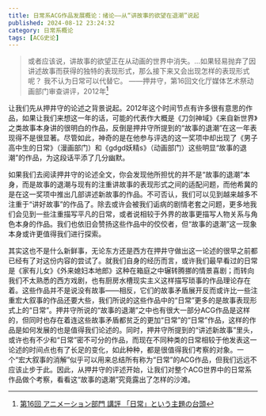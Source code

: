 ```yaml
---
title: 日常系ACG作品发展概论：绪论——从“讲故事的欲望在退潮”说起
published: 2024-08-12 23:24:32
category: 日常系概论
tags: [ACG史论]
---
```


> 或者应该说，讲故事的欲望正在从动画的世界中消失。…如果轻易抛弃了因讲述故事而获得的独特的表现形式，那么接下来又会出现怎样的表现形式呢？
> 我不认为日常可以代替它。
> ——押井守，第16回文化厅媒体艺术祭动画部门审查讲评，2012年[^1]

让我们先从押井守的论述之背景说起。2012年这个时间节点有许多很有意思的作品，如果让我们来想这一年的话，可能的代表作大概是《刀剑神域》《来自新世界》之类故事本身讲的很明白的作品，反倒是押井守所提到的“故事的退潮”在这一年表现得不是很显著。尽管如此，神奇的是在他参与评选的这一奖项中却出现了《男子高中生的日常》（漫画部门）和《gdgd妖精s》（动画部门）这些明显“故事的退潮”的作品，为这段话平添了几分幽默。

如果我们去阅读押井守的论述全文，你会发现他所担忧的并不是“故事的退潮”本身，而是故事的退潮与现有的注重讲故事的表现形式之间的适配问题，而他希冀的是在这一奖项中推出几部讲述新故事的作品。不可否认，我们可以见到越来越多不注重于“讲好故事”的作品了。除去或许会被我们诟病的剧情老套之问题，更多地我们会见到一些注重描写平凡的日常，或者说相较于外界的故事更描写人物关系与角色本身的作品。我们也依旧会赞扬这些作品中的佼佼者，但“故事的退潮”这一现象本身或许更值得我们进行探索。

其实这也不是什么新鲜事，无论东方还是西方在押井守做出这一论述的很早之前都已经有了对这份内容的尝试了。就我们自身的经历而言，或许我们最早看过的日常是《家有儿女》《外来媳妇本地郎》这种在箱庭之中辗转腾挪的情景喜剧；而转向我们不太熟悉的西方戏剧，也有厨房水槽现实主义这样描写琐事的作品理论存在着。这些作品并不是说没有故事——相反，它们的故事矛盾展开反而或许比一些注重宏大叙事的作品还要大些，我们所说的这些作品中的“日常”更多的是故事表现形式上的“日常”。押井守所说的“故事的退潮”之中也有很大一部分ACG作品是这样的，但同时也存在着连这些故事矛盾都贫乏的更加“日常”的“日常”作品，这样的作品是如何发展的也是值得我们论述的。同时，押井守所提到的“讲述新故事”里头，或许也有不少和“日常”密不可分的作品，而现在不同种类的日常相较于他发表这一论述的时间点也有了长足的变化，如此种种，都是很值得我们考察的对象。一个“宏大叙事的消解”似乎可以用来总结所有称为“日常”的ACG作品，但我们远远不应该止步于此。因此，从押井守的评述开始，让我们对整个ACG世界中的日常系作品做个考察，看看这“故事的退潮”究竟露出了怎样的沙滩。

[^1]: [第16回 アニメーション部門 講評 「日常」という主題の台頭](https://j-mediaarts.jp/award/critiques/the-rise-of-everyday-life-as-a-subject/)